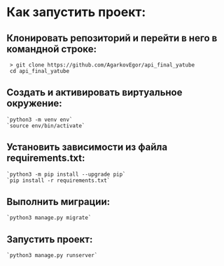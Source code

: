 # Как запустить проект:
## Клонировать репозиторий и перейти в него в командной строке:
     > git clone https://github.com/AgarkovEgor/api_final_yatube
     cd api_final_yatube
## Cоздать и активировать виртуальное окружение:
    `python3 -m venv env`
    `source env/bin/activate`
## Установить зависимости из файла requirements.txt:
    `python3 -m pip install --upgrade pip`
    `pip install -r requirements.txt`
## Выполнить миграции:
    `python3 manage.py migrate`
## Запустить проект:
    `python3 manage.py runserver`

